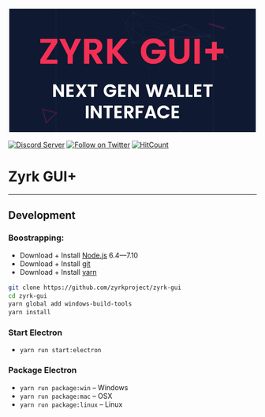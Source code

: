 <p align="center">
    <img src="https://github.com/ZyrkProject/zyrk-gui/blob/master/images/header.png">
</p>

<a href="https://discord.gg/QHRk9NF"><img src="https://discordapp.com/api/guilds/569285452213911552/embed.png" alt="Discord Server" /></a> <a href="https://twitter.com/intent/follow?screen_name=ProjectZyrk"><img src="https://img.shields.io/twitter/follow/ProjectZyrk.svg?style=social&logo=twitter" alt="Follow on Twitter"></a> [![HitCount](http://hits.dwyl.io/zyrkproject/zyrk-gui.svg)](http://hits.dwyl.io/zyrkproject/zyrk-gui)

# Zyrk GUI+
***

## Development

### Boostrapping:

* Download + Install [Node.js](https://nodejs.org/) 6.4—7.10
* Download + Install [git](https://git-scm.com/)
* Download + Install [yarn](https://yarnpkg.com/)

```bash
git clone https://github.com/zyrkproject/zyrk-gui
cd zyrk-gui
yarn global add windows-build-tools
yarn install
```

### Start Electron

* `yarn run start:electron`

### Package Electron

* `yarn run package:win` – Windows
* `yarn run package:mac` – OSX
* `yarn run package:linux` – Linux

